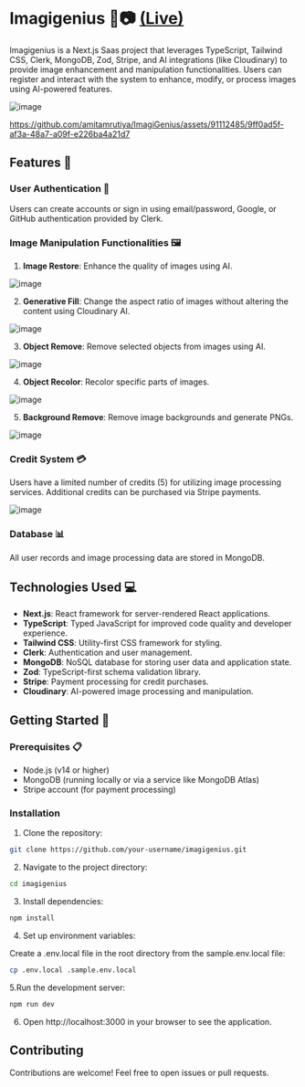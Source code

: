 # Imagigenius 🌟📷 [(Live)](https://imagi-genius.vercel.app/)

Imagigenius is a Next.js Saas project that leverages TypeScript, Tailwind CSS, Clerk, MongoDB, Zod, Stripe, and AI integrations (like Cloudinary) to provide image enhancement and manipulation functionalities. Users can register and interact with the system to enhance, modify, or process images using AI-powered features.

![image](https://github.com/amitamrutiya2210/ImagiGenius/assets/91112485/d88ae136-3ed8-4710-b2df-32ed45e116ba)

https://github.com/amitamrutiya/ImagiGenius/assets/91112485/9ff0ad5f-af3a-48a7-a09f-e226ba4a21d7

## Features 🚀

### User Authentication 🔐

Users can create accounts or sign in using email/password, Google, or GitHub authentication provided by Clerk.

### Image Manipulation Functionalities 🖼️

1. **Image Restore**: Enhance the quality of images using AI.

![image](https://github.com/amitamrutiya2210/ImagiGenius/assets/91112485/cd86b727-3ae2-4f59-8d3c-6290fcd7c170)

2. **Generative Fill**: Change the aspect ratio of images without altering the content using Cloudinary AI.

![image](https://github.com/amitamrutiya2210/ImagiGenius/assets/91112485/15773459-85d4-4902-9218-0ba02e2fe72f)


3. **Object Remove**: Remove selected objects from images using AI.

![image](https://github.com/amitamrutiya2210/ImagiGenius/assets/91112485/dddd8c0c-5d48-4a5f-bc61-5509da900741)


4. **Object Recolor**: Recolor specific parts of images.

![image](https://github.com/amitamrutiya2210/ImagiGenius/assets/91112485/11d0fa60-cf57-477b-902b-c959024a9efa)


5. **Background Remove**: Remove image backgrounds and generate PNGs.

![image](https://github.com/amitamrutiya2210/ImagiGenius/assets/91112485/d831f91d-0b4e-4387-af58-dc457660c341)



### Credit System 💳

Users have a limited number of credits (5) for utilizing image processing services. Additional credits can be purchased via Stripe payments.

![image](https://github.com/amitamrutiya2210/ImagiGenius/assets/91112485/80489bf4-5c21-4ae9-a53c-834d063ed8ab)


### Database 📊

All user records and image processing data are stored in MongoDB.

## Technologies Used 💻

- **Next.js**: React framework for server-rendered React applications.
- **TypeScript**: Typed JavaScript for improved code quality and developer experience.
- **Tailwind CSS**: Utility-first CSS framework for styling.
- **Clerk**: Authentication and user management.
- **MongoDB**: NoSQL database for storing user data and application state.
- **Zod**: TypeScript-first schema validation library.
- **Stripe**: Payment processing for credit purchases.
- **Cloudinary**: AI-powered image processing and manipulation.

## Getting Started 🏁

### Prerequisites 📋

- Node.js (v14 or higher)
- MongoDB (running locally or via a service like MongoDB Atlas)
- Stripe account (for payment processing)


### Installation

1. Clone the repository:

  ```bash
  git clone https://github.com/your-username/imagigenius.git
  ```

2. Navigate to the project directory:

  ```bash
  cd imagigenius
  ```

3. Install dependencies:

  ```bash
  npm install
  ```
   
4. Set up environment variables:

Create a .env.local file in the root directory from the sample.env.local file:

  ```bash
  cp .env.local .sample.env.local
  ```

5.Run the development server:

  ```bash
  npm run dev
  ```

6. Open http://localhost:3000 in your browser to see the application.

## Contributing
Contributions are welcome! Feel free to open issues or pull requests.

